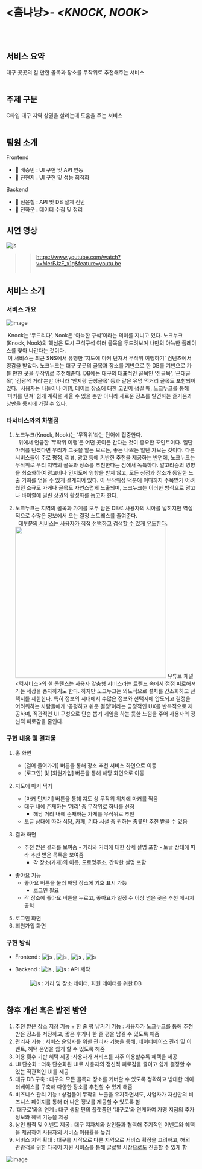 # <흠냐냥>- _**<KNOCK, NOOK>**_
<br><br>
## 서비스 요약
대구 곳곳의 갈 만한 골목과 장소를 무작위로 추천해주는 서비스
<br><br>
## 주제 구분
C타입 대구 지역 상권을 살리는데 도움을 주는 서비스 
<br><br>
## 팀원 소개

Frontend
- 🍐 배승빈 : UI 구현 및 API 연동
- 🧯 진현지 : UI 구현 및 성능 최적화

Backend
- 🚃 전윤철 : API 및 DB 설계 전반
- 🔮 전하운 : 데이터 수집 및 정리

## 시연 영상
![js](https://img.shields.io/badge/YouTube-FF0000?style=for-the-badge&logo=youtube&logoColor=white) 
>> https://www.youtube.com/watch?v=MerFJzF_x1g&feature=youtu.be
<br><br>
## 서비스 소개
### 서비스 개요
![image](https://github.com/user-attachments/assets/e51bb9fc-47e2-4b6c-97e6-ac12fed00529)

&nbsp;Knock는 ‘두드리다’, Nook은 ‘아늑한 구석’이라는 의미를 지니고 있다. 노크누크(Knock, Nook)의 핵심은 도시 구석구석 여러 골목을 두드려보며 나만의 아늑한 플레이스를 찾아 나간다는 것이다.
<br>
&nbsp;이 서비스는 최근 SNS에서 유행한 ‘지도에 마커 던져서 무작위 여행하기’ 컨텐츠에서 영감을 받았다. 노크누크는 대구 곳곳의 골목과 장소를 기반으로 한 DB를 기반으로 가볼 만한 곳을 무작위로 추천해준다. DB에는 대구의 대표적인 골목인 ‘진골목’, ‘근대골목’, ‘김광석 거리’뿐만 아니라 ‘안지랑 곱창골목’ 등과 같은 유명 먹거리 골목도 포함되어 있다.
&nbsp;사용자는 나들이나 여행, 데이트 장소에 대한 고민이 생길 때, 노크누크를 통해 ‘마커를 던져’ 쉽게 계획을 세울 수 있을 뿐만 아니라 새로운 장소를 발견하는 즐거움과 낭만을 동시에 가질 수 있다.


### 타서비스와의 차별점
1. 노크누크(Knock, Nook)는 ‘무작위’라는 단어에 집중한다. <br>&nbsp; 위에서 언급한 ‘무작위 여행’은 어떤 곳이든 간다는 것이 중요한 포인트이다. 일단 마커를 던졌다면 우리가 그곳을 알든 모르든, 좋든 나쁘든 일단 가보는 것이다. 다른 서비스들이 주로 평점, 리뷰, 광고 등에 기반한 추천을 제공하는 반면에, 노크누크는 무작위로 우리 지역의 골목과 장소를 추천한다는 점에서 독특하다. 알고리즘의 영향을 최소화하여 광고비나 인지도에 영향을 받지 않고, 모든 상점과 장소가 동일한 노출 기회를 얻을 수 있게 설계되어 있다. 이 무작위성 덕분에 이때까지 주목받기 어려웠던 소규모 가게나 골목도 자연스럽게 노출되며, 노크누크는 이러한 방식으로 광고나 바이럴에 밀린 상권의 활성화를 돕고자 한다.

3. 노크누크는 지역의 골목과 가게를 모두 담은 DB로 사용자의 시야를 넓히지만 역설적으로 수많은 정보에서 오는 결정 스트레스를 줄여준다. <br>&nbsp; 대부분의 서비스는 사용자가 직접 선택하고 검색할 수 있게 유도한다.
   <img src="https://github.com/user-attachments/assets/a8fb1146-fdb8-49a3-9acf-87ea509f3636" width="400" />
유튜브 채널 <킥서비스>의 한 콘텐츠는 사용자 맞춤형 서비스라는 트렌드 속에서 점점 피로해져 가는 세상을 풍자하기도 한다. 하지만 노크누크는 의도적으로 절차를 간소화하고 선택지를 제한한다. ﻿특히 정보의 시대에서 수많은 정보와 선택지에 압도되고 결정을 어려워하는 사람들에게 ‘공평하고 쉬운 결정’이라는 긍정적인 UX를 반복적으로 제공하며, 직관적인 UI 구성으로 단순 뽑기 게임을 하는 듯한 느낌을 주어 사용자의 정신적 피로감을 줄인다.


### 구현 내용 및 결과물
1. 홈 화면
   - [걸어 들어가기] 버튼을 통해 장소 추천 서비스 화면으로 이동
   - [로그인] 및 [회원가입] 버튼을 통해 해당 화면으로 이동
2. 지도에 마커 찍기
   - [마커 던지기] 버튼을 통해 지도 상 무작위 위치에 마커를 찍음
   -  대구 내에 존재하는 ‘거리’ 중 무작위로 하나를 선정
      - 해당 거리 내에 존재하는 가게를 무작위로 추천
    - 토글 상태에 따라 식당, 카페, 기타 시설 중 원하는 종류만 추천 받을 수 있음
  
  3. 결과 화면
     - 추천 받은 결과를 보여줌
    - 거리와 거리에 대한 상세 설명 포함
    - 토글 상태에 따라 추천 받은 목록을 보여줌
        - 각 장소(가게)의 이름, 도로명주소, 간략한 설명 포함
- 좋아요 기능
    - 좋아요 버튼을 눌러 해당 장소에 기호 표시 가능
        - 로그인 필요
    - 각 장소에 좋아요 버튼을 누르고, 좋아요가 일정 수 이상 넘은 곳은 추천 메시지 출력
5. 로그인 화면
6. 회원가입 화면

### 구현 방식
- Frontend : 
![js](https://img.shields.io/badge/HTML-239120?style=for-the-badge&logo=html5&logoColor=white) ,
![js](https://img.shields.io/badge/CSS-239120?&style=for-the-badge&logo=css3&logoColor=white) ,
![js](https://img.shields.io/badge/Sass-CC6699?style=for-the-badge&logo=sass&logoColor=white) ,
![js](https://img.shields.io/badge/React-20232A?style=for-the-badge&logo=react&logoColor=61DAFB)

- Backend : 
![js](https://img.shields.io/badge/Java-ED8B00?style=for-the-badge&logo=openjdk&logoColor=white) , 
![js](https://img.shields.io/badge/Spring-6DB33F?style=for-the-badge&logo=spring&logoColor=white) : API 제작
<br><br> &nbsp;&nbsp;&nbsp;&nbsp;&nbsp;&nbsp;&nbsp;&nbsp;&nbsp;
![js](https://img.shields.io/badge/MariaDB-003545?style=for-the-badge&logo=mariadb&logoColor=white)
: 거리 및 장소 데이터, 회원 데이터를 위한 DB
<br><br>

## 향후 개선 혹은 발전 방안
1. 추천 받은 장소 저장 기능 + 한 줄 평 남기기 기능 : 사용자가 노크누크를 통해 추천 받은 장소를 저장하고, 짧은 후기나 한 줄 평을 남길 수 있도록 해줌
2. 관리자 기능 : 서비스 운영자를 위한 관리자 기능을 통해, 데이터베이스 관리 및 이벤트, 혜택 운영을 쉽게 할 수 있도록 해줌
3. 이용 횟수 기반 혜택 제공 :사용자가 서비스를 자주 이용할수록 혜택을 제공
4. UI 단순화 : 더욱 단순화된 UI로 사용자의 정신적 피로감을 줄이고 쉽게 결정할 수 있는 직관적인 UI를 제공
5. 대규 DB 구축 : 대구의 모든 골목과 장소를 커버할 수 있도록 정확하고 방대한 데이터베이스를 구축해 다양한 장소를 추천할 수 있게 해줌
6. 비즈니스 관리 기능 : 상점들이 무작위 노출을 유지하면서도, 사업자가 자신만의 비즈니스 페이지를 통해 더 나은 정보를 제공할 수 있도록 함
7. '대구로'와의 연계 : 대구 생활 편의 플랫폼인 ‘대구로’와 연계하여 가맹 지점의 추가 정보와 혜택 기능을 제공
8. 상인 협력 및 이벤트 제공 : 대구 지자체와 상인들과 협력해 주기적인 이벤트와 혜택을 제공하여 사용자의 서비스 이용률을 높임
9. 서비스 지역 확대 : 대구를 시작으로 다른 지역으로 서비스 확장을 고려하고, 해외 관광객을 위한 다국어 지원 서비스를 통해 글로벌 시장으로도 진출할 수 있게 함

![image](https://github.com/user-attachments/assets/3d02dafc-bc81-44a5-a5bb-cf50405b1dac)
